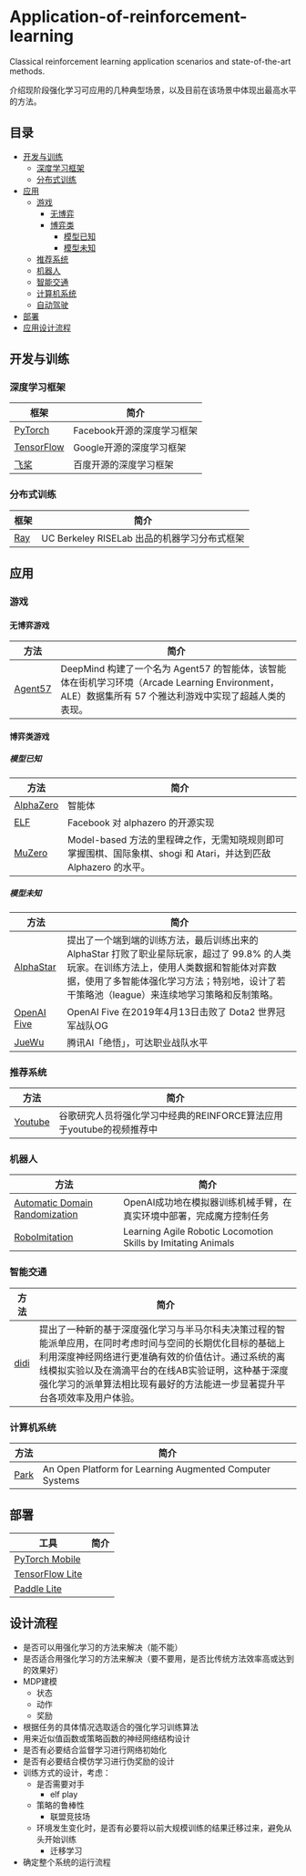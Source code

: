 # Application-of-reinforcement-learning
Classical reinforcement learning application scenarios and state-of-the-art methods.


介绍现阶段强化学习可应用的几种典型场景，以及目前在该场景中体现出最高水平的方法。

## 目录

* [开发与训练](#开发与训练)
    * [深度学习框架](#深度学习框架)
    * [分布式训练](#分布式训练)
* [应用](#应用)
    * [游戏](#游戏)
      * [无博弈](#无博弈游戏)
      * [博弈类](#博弈类游戏)
        * [模型已知](#模型已知)
        * [模型未知](#模型未知)
    * [推荐系统](#推荐系统)
    * [机器人](#机器人)
    * [智能交通](#智能交通)
    * [计算机系统](#计算机系统)
    * [自动驾驶](#自动驾驶)
* [部署](#部署)
* [应用设计流程](#设计流程)


## 开发与训练

### 深度学习框架

| 框架                                                         | 简介                                                         |
| ------------------------------------------------------------ | ------------------------------------------------------------ |
| [PyTorch](https://pytorch.org/) | Facebook开源的深度学习框架 |
| [TensorFlow](https://www.tensorflow.org/) | Google开源的深度学习框架 |
| [飞桨](https://www.paddlepaddle.org.cn/) | 百度开源的深度学习框架 |


### 分布式训练

| 框架                                                         | 简介                                                         |
| ------------------------------------------------------------ | ------------------------------------------------------------ |
| [Ray](https://ray.io/) | UC Berkeley RISELab 出品的机器学习分布式框架 |

## 应用

### 游戏

#### 无博弈游戏

| 方法                                                         | 简介                                                         |
| ------------------------------------------------------------ | ------------------------------------------------------------ |
| [Agent57](https://deepmind.com/blog/article/Agent57-Outperforming-the-human-Atari-benchmark) | DeepMind 构建了一个名为 Agent57 的智能体，该智能体在街机学习环境（Arcade Learning Environment，ALE）数据集所有 57 个雅达利游戏中实现了超越人类的表现。 |


#### 博弈类游戏

##### 模型已知
| 方法                                                         | 简介                                                         |
| ------------------------------------------------------------ | ------------------------------------------------------------ |
| [AlphaZero](https://deepmind.com/blog/article/alphazero-shedding-new-light-grand-games-chess-shogi-and-go) | 智能体 |
| [ELF](https://github.com/pytorch/ELF) | Facebook 对 alphazero 的开源实现 |
| [MuZero](https://deepmind.com/blog/article/muzero-mastering-go-chess-shogi-and-atari-without-rules) | Model-based 方法的里程碑之作，无需知晓规则即可掌握围棋、国际象棋、shogi 和 Atari，并达到匹敌 Alphazero 的水平。  |


##### 模型未知

| 方法                                                         | 简介                                                         |
| ------------------------------------------------------------ | ------------------------------------------------------------ |
| [AlphaStar](https://deepmind.com/blog/article/alphastar-mastering-real-time-strategy-game-starcraft-ii) | 提出了一个端到端的训练方法，最后训练出来的 AlphaStar 打败了职业星际玩家，超过了 99.8% 的人类玩家。在训练方法上，使用人类数据和智能体对弈数据，使用了多智能体强化学习方法；特别地，设计了若干策略池（league）来连续地学习策略和反制策略。 |
| [OpenAI Five](https://openai.com/blog/openai-five/) | OpenAI Five 在2019年4月13日击败了 Dota2 世界冠军战队OG |
| [JueWu](https://arxiv.org/pdf/2011.12692v1.pdf) | 腾讯AI「绝悟」，可达职业战队水平 |

### 推荐系统

| 方法                                                         | 简介                                                         |
| ------------------------------------------------------------ | ------------------------------------------------------------ |
| [Youtube](https://arxiv.org/pdf/1812.02353.pdf) | 谷歌研究人员将强化学习中经典的REINFORCE算法应用于youtube的视频推荐中 |

### 机器人

| 方法                                                         | 简介                                                         |
| ------------------------------------------------------------ | ------------------------------------------------------------ |
| [Automatic Domain Randomization](https://openai.com/blog/solving-rubiks-cube/) | OpenAI成功地在模拟器训练机械手臂，在真实环境中部署，完成魔方控制任务 |
| [RoboImitation](https://xbpeng.github.io/projects/Robotic_Imitation/index.html) | Learning Agile Robotic Locomotion Skills by Imitating Animals |

### 智能交通

| 方法                                                         | 简介                                                         |
| ------------------------------------------------------------ | ------------------------------------------------------------ |
| [didi](https://www.kdd.org/kdd2019/accepted-papers/view/a-deep-value-network-based-approach-for-multi-driver-order-dispatching#!) | 提出了一种新的基于深度强化学习与半马尔科夫决策过程的智能派单应用，在同时考虑时间与空间的长期优化目标的基础上利用深度神经网络进行更准确有效的价值估计。通过系统的离线模拟实验以及在滴滴平台的在线AB实验证明，这种基于深度强化学习的派单算法相比现有最好的方法能进一步显著提升平台各项效率及用户体验。 |

### 计算机系统

| 方法                                                         | 简介                                                         |
| ------------------------------------------------------------ | ------------------------------------------------------------ |
| [Park](http://people.csail.mit.edu/hongzi/content/publications/Park-NIPS19.pdf) | An Open Platform for Learning Augmented Computer Systems |



## 部署

| 工具                                                         | 简介                                                         |
| ------------------------------------------------------------ | ------------------------------------------------------------ |
| [PyTorch Mobile](https://pytorch.org/mobile/home/) |  |
| [TensorFlow Lite](https://www.tensorflow.org/lite/) |  |
| [Paddle Lite](https://www.paddlepaddle.org.cn/paddle/paddlelite) |  |


## 设计流程

* 是否可以用强化学习的方法来解决（能不能）
* 是否适合用强化学习的方法来解决（要不要用，是否比传统方法效率高或达到的效果好）
* MDP建模
    * 状态
    * 动作
    * 奖励
* 根据任务的具体情况选取适合的强化学习训练算法
* 用来近似值函数或策略函数的神经网络结构设计
* 是否有必要结合监督学习进行网络初始化
* 是否有必要结合模仿学习进行伪奖励的设计
* 训练方式的设计，考虑：
    * 是否需要对手
        * elf play
    * 策略的鲁棒性
        * 联盟竞技场
    * 环境发生变化时，是否有必要将以前大规模训练的结果迁移过来，避免从头开始训练
        * 迁移学习
* 确定整个系统的运行流程